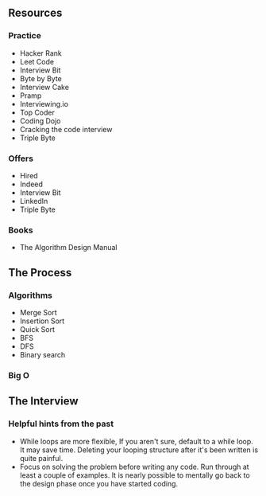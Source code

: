

## Resources

### Practice
- Hacker Rank
- Leet Code
- Interview Bit
- Byte by Byte
- Interview Cake
- Pramp
- Interviewing.io
- Top Coder
- Coding Dojo
- Cracking the code interview
- Triple Byte

### Offers
- Hired
- Indeed
- Interview Bit
- LinkedIn
- Triple Byte

### Books
- The Algorithm Design Manual

## The Process

### Algorithms
- Merge Sort
- Insertion Sort
- Quick Sort
- BFS 
- DFS
- Binary search

### Big O

## The Interview

### Helpful hints from the past

- While loops are more flexible, If you aren't sure, default to a while loop. It may save time. Deleting your looping structure after it's been written is quite painful. 
- Focus on solving the problem before writing any code. Run through at least a couple of examples. It is nearly possible to mentally go back to the design phase once you have started coding. 


